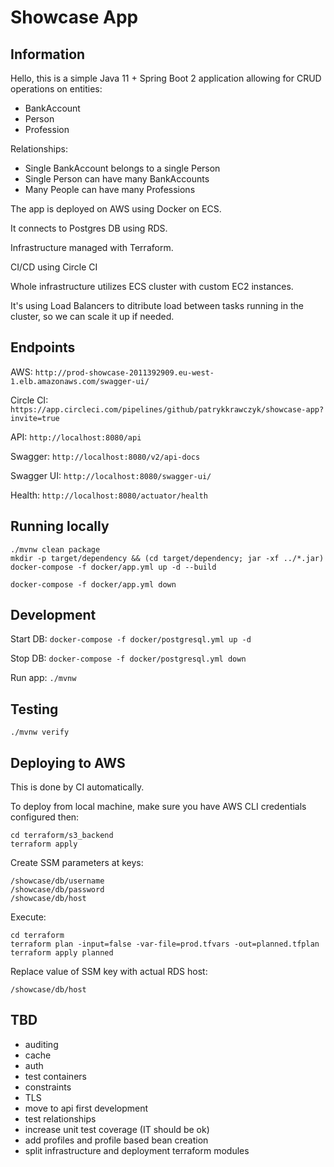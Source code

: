 # Showcase App

## Information

Hello, this is a simple Java 11 + Spring Boot 2 application allowing for CRUD operations on entities:
* BankAccount
* Person
* Profession

Relationships:
* Single BankAccount belongs to a single Person
* Single Person can have many BankAccounts
* Many People can have many Professions

The app is deployed on AWS using Docker on ECS.

It connects to Postgres DB using RDS.

Infrastructure managed with Terraform.

CI/CD using Circle CI

Whole infrastructure utilizes ECS cluster with custom EC2 instances.

It's using Load Balancers to ditribute load between tasks running in the cluster, so we can scale it up if needed.

## Endpoints
AWS: `http://prod-showcase-2011392909.eu-west-1.elb.amazonaws.com/swagger-ui/`

Circle CI: `https://app.circleci.com/pipelines/github/patrykkrawczyk/showcase-app?invite=true`

API: `http://localhost:8080/api`

Swagger: `http://localhost:8080/v2/api-docs`

Swagger UI: `http://localhost:8080/swagger-ui/`

Health: `http://localhost:8080/actuator/health`

## Running locally

```
./mvnw clean package
mkdir -p target/dependency && (cd target/dependency; jar -xf ../*.jar)
docker-compose -f docker/app.yml up -d --build

docker-compose -f docker/app.yml down
```

## Development

Start DB: `docker-compose -f docker/postgresql.yml up -d`

Stop DB: `docker-compose -f docker/postgresql.yml down`

Run app: `./mvnw`

## Testing

`./mvnw verify`


## Deploying to AWS
This is done by CI automatically.

To deploy from local machine, make sure you have AWS CLI credentials configured then:

```
cd terraform/s3_backend
terraform apply
```

Create SSM parameters at keys:
```
/showcase/db/username
/showcase/db/password
/showcase/db/host
```

Execute:
```
cd terraform
terraform plan -input=false -var-file=prod.tfvars -out=planned.tfplan
terraform apply planned
```

Replace value of SSM key with actual RDS host:
```
/showcase/db/host
```

## TBD
* auditing
* cache
* auth
* test containers
* constraints
* TLS
* move to api first development
* test relationships
* increase unit test coverage (IT should be ok)
* add profiles and profile based bean creation
* split infrastructure and deployment terraform modules
